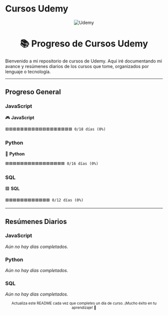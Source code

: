 # Cursos Udemy

<div align="center">
	<img src="https://img.shields.io/badge/Udemy-Cursos%20en%20progreso-blueviolet?style=for-the-badge&logo=udemy" alt="Udemy" />
	<h1>📚 Progreso de Cursos Udemy</h1>
</div>

Bienvenido a mi repositorio de cursos de Udemy. Aquí iré documentando mi avance y resúmenes diarios de los cursos que tome, organizados por lenguaje o tecnología.

---


## Progreso General

### JavaScript
🎮 **JavaScript**
```
🟥🟥🟥🟥🟥🟥🟥🟥🟥🟥🟥🟥🟥🟥🟥🟥🟥🟥 0/18 días (0%)
```

### Python
🐍 **Python**
```
🟦🟦🟦🟦🟦🟦🟦🟦🟦🟦🟦🟦🟦🟦🟦🟦 0/16 días (0%)
```

### SQL
🟩 **SQL**
```
🟩🟩🟩🟩🟩🟩🟩🟩🟩🟩🟩🟩 0/12 días (0%)
```

---

## Resúmenes Diarios

### JavaScript
*Aún no hay días completados.*

### Python
*Aún no hay días completados.*

### SQL
*Aún no hay días completados.*

<div align="center">
	<sub>Actualiza este README cada vez que completes un día de curso. ¡Mucho éxito en tu aprendizaje! 🚀</sub>
</div>
